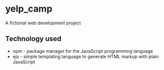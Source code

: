 # yelp_camp
A fictional web development project

## Technology used
* npm - package manager for the JavaScript programming language
* ejs - simple templating language to generate HTML markup with plain JavaScript